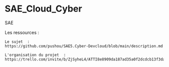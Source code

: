 # SAE_Cloud_Cyber
SAE

Les ressources :  

    Le sujet  :  
    https://github.com/pushou/SAE5.Cyber-Devcloud/blob/main/description.md

    L'organisation du projet  :
    https://trello.com/invite/b/ZjSyheL4/ATTI8e8909da187ad35a0f2dcdcb13f3da923A1C2DF6/saecybercloud


